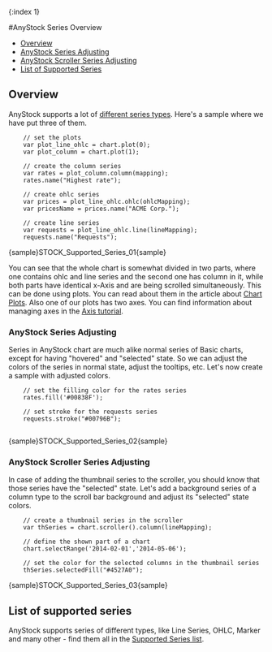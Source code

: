 {:index 1}

#AnyStock Series Overview

* [Overview](#overview)
 * [AnyStock Series Adjusting](#anystock_series_adjusting)
 * [AnyStock Scroller Series Adjusting](#anystock_scroller_series_adjusting)
* [List of Supported Series](#list_of_supported_series)


## Overview

AnyStock supports a lot of [different series types](Supported_Series). Here's a sample where we have put three of them. 

```
    // set the plots
    var plot_line_ohlc = chart.plot(0);
    var plot_column = chart.plot(1);

    // create the column series
    var rates = plot_column.column(mapping);
    rates.name("Highest rate");

    // create ohlc series
    var prices = plot_line_ohlc.ohlc(ohlcMapping);
    var pricesName = prices.name("ACME Corp.");

    // create line series
    var requests = plot_line_ohlc.line(lineMapping);
    requests.name("Requests");

```
{sample}STOCK\_Supported\_Series\_01{sample}

You can see that the whole chart is somewhat divided in two parts, where one contains ohlc and line series and the second one has column in it, while both parts have identical x-Axis and are being scrolled simultaneously. This can be done using plots. You can read about them in the article about [Chart Plots](Chart_Plots). Also one of our plots has two axes. You can find information about managing axes in the [Axis tutorial](../Axes_and_Grids/Axis_Basics).

### AnyStock Series Adjusting


Series in AnyStock chart are much alike normal series of Basic charts, except for having "hovered" and "selected" state. So we can adjust the colors of the series in normal state, adjust the tooltips, etc. Let's now create a sample with adjusted colors.

```
    // set the filling color for the rates series
    rates.fill('#00838F');

    // set stroke for the requests series
    requests.stroke("#00796B");
	
```
{sample}STOCK\_Supported\_Series\_02{sample}


### AnyStock Scroller Series Adjusting

In case of adding the thumbnail series to the scroller, you should know that those series have the "selected" state. Let's add a background series of a column type to the scroll bar background and adjust its "selected" state colors.

```
    // create a thumbnail series in the scroller
    var thSeries = chart.scroller().column(lineMapping);

    // define the shown part of a chart 
    chart.selectRange('2014-02-01','2014-05-06');
        
    // set the color for the selected columns in the thumbnail series
    thSeries.selectedFill("#4527A0");
```

{sample}STOCK\_Supported\_Series\_03{sample}


## List of supported series

AnyStock supports series of different types, like Line Series, OHLC, Marker and many other - find them all in the [Supported Series list](Supported_Series).
